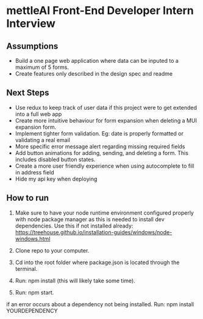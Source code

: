 # mettleAI Front-End Developer Intern Interview

## Assumptions

- Build a one page web application where data can be inputed to a maximum of 5 forms.
- Create features only described in the design spec and readme

## Next Steps

- Use redux to keep track of user data if this project were to get extended into a full web app
- Create more intuitive behaviour for form expansion when deleting a MUI expansion form.
- Implement tighter form validation. Eg: date is properly formatted or validating a real email
- More specific error message alert regarding missing required fields
- Add button animations for adding, sending, and deleting a form. This includes disabled button states. 
- Create a more user friendly experience when using autocomplete to fill in address field
- Hide my api key when deploying

## How to run

1. Make sure to have your node runtime environment configured properly with node package manager as this is needed to install dev dependencies.
Use this if not installed already: https://treehouse.github.io/installation-guides/windows/node-windows.html

2. Clone repo to your computer.

3. Cd into the root folder where package.json is located through the terminal.

4. Run: npm install (this will likely take some time).

5. Run: npm start.

if an error occurs about a dependency not being installed. Run: npm install YOURDEPENDENCY
